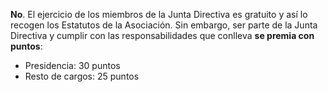 **No**. El ejercicio de los miembros de la Junta Directiva es gratuito y así lo recogen los Estatutos de la Asociación. Sin embargo, ser parte de la Junta Directiva y cumplir con las responsabilidades que conlleva **se premia con puntos**:

* Presidencia: 30 puntos
* Resto de cargos: 25 puntos
